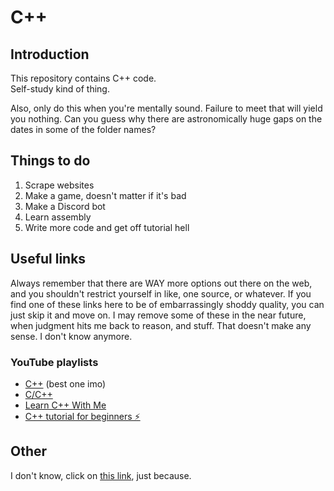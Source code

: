 # C++

## Introduction
This repository contains C++ code.  
Self-study kind of thing.  

Also, only do this when you're mentally sound. Failure to meet that will yield you nothing. Can you guess why there are astronomically huge gaps on the dates in some of the folder names?

## Things to do
1. Scrape websites
2. Make a game, doesn't matter if it's bad
3. Make a Discord bot
4. Learn assembly
5. Write more code and get off tutorial hell

## Useful links
Always remember that there are WAY more options out there on the web, and you shouldn't restrict yourself in like, one source, or whatever. If you find one of these links here to be of embarrassingly shoddy quality, you can just skip it and move on. I may remove some of these in the near future, when judgment hits me back to reason, and stuff. That doesn't make any sense. I don't know anymore.
### YouTube playlists
* [C++](https://www.youtube.com/playlist?list=PLlrATfBNZ98dudnM48yfGUldqGD0S4FFb) (best one imo)
* [C/C++](https://www.youtube.com/playlist?list=PLWKjhJtqVAbmUE5IqyfGYEYjrZBYzaT4m)
* [Learn C++ With Me](https://www.youtube.com/playlist?list=PLzMcBGfZo4-lmGC8VW0iu6qfMHjy7gLQ3)
* [C++ tutorial for beginners ⚡️](https://www.youtube.com/playlist?list=PLZPZq0r_RZOMHoXIcxze_lP97j2Ase2on)

## Other
I don't know, click on [this link](https://youtu.be/MAlSjtxy5ak), just because.